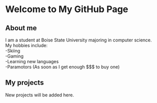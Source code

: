 # Welcome to My GitHub Page

## About me

I am a student at Boise State University majoring in computer science.  
My hobbies include:  
-Skiing  
-Gaming  
-Learning new languages  
-Paramotors (As soon as I get enough $$$ to buy one)  

## My projects
New projects will be added here.
